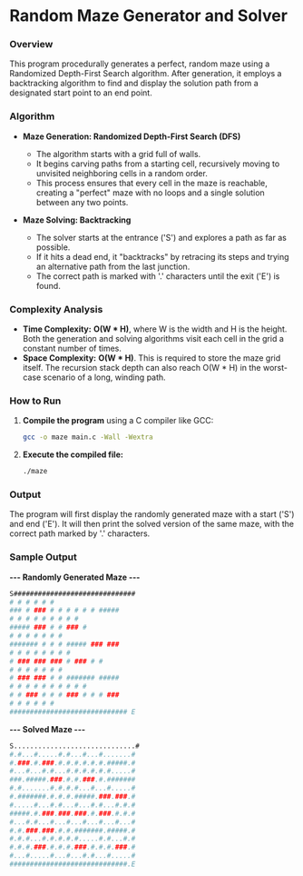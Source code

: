 # Random Maze Generator and Solver

### Overview

This program procedurally generates a perfect, random maze using a Randomized Depth-First Search algorithm. After generation, it employs a backtracking algorithm to find and display the solution path from a designated start point to an end point.

### Algorithm

* **Maze Generation: Randomized Depth-First Search (DFS)**
    * The algorithm starts with a grid full of walls.
    * It begins carving paths from a starting cell, recursively moving to unvisited neighboring cells in a random order.
    * This process ensures that every cell in the maze is reachable, creating a "perfect" maze with no loops and a single solution between any two points.

* **Maze Solving: Backtracking**
    * The solver starts at the entrance ('S') and explores a path as far as possible.
    * If it hits a dead end, it "backtracks" by retracing its steps and trying an alternative path from the last junction.
    * The correct path is marked with '.' characters until the exit ('E') is found.

### Complexity Analysis

* **Time Complexity:** **O(W \* H)**, where W is the width and H is the height. Both the generation and solving algorithms visit each cell in the grid a constant number of times.
* **Space Complexity:** **O(W \* H)**. This is required to store the maze grid itself. The recursion stack depth can also reach O(W \* H) in the worst-case scenario of a long, winding path.

### How to Run

1.  **Compile the program** using a C compiler like GCC:
    ```bash
    gcc -o maze main.c -Wall -Wextra
    ```
2.  **Execute the compiled file:**
    ```bash
    ./maze
    ```

### Output

The program will first display the randomly generated maze with a start ('S') and end ('E'). It will then print the solved version of the same maze, with the correct path marked by '.' characters.

### Sample Output

**--- Randomly Generated Maze ---**

```bash
S##############################
# # # # # #
### # ### # # # # # # #####
# # # # # # # # #
##### ### # # ### #
# # # # # # #
####### # # # ##### ### ###
# # # # # # # #
# ### ### ### # ### # #
# # # # # # #
# ### ### # # ####### #####
# # # # # # # # # #
# # ### # # # ### # # # ###
# # # # # #
############################# E
```

**--- Solved Maze ---**
```bash
S..............................#
#.#...#.....#.#...#...#.......#
#.###.#.###.#.#.#.#.#.#.#####.#
#...#...#.#...#.#.#.#.#.#.....#
###.#####.###.#.#.###.#.#######
#.#.......#.#.#.#...#...#.....#
#.#######.#.#.#.#####.###.###.#
#.....#...#.#...#...#.#...#.#.#
#####.#.###.###.###.#.###.#.#.#
#...#.#...#...#...#...#...#...#
#.#.###.###.#.#.#######.#####.#
#.#.#...#.#.#.#.#.....#.#...#.#
#.#.#.###.#.#.#.###.#.#.#.###.#
#...#.....#...#...#.#...#.....#
#############################.E
```